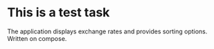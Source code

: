 # This is a test task
The application displays exchange rates and provides sorting options. Written on compose.
